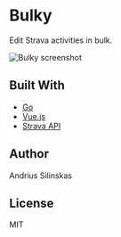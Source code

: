 # Bulky

Edit Strava activities in bulk.

![Bulky screenshot](https://github.com/thunderstruck/bulky/blob/master/misc/images/bulky.png)

## Built With

* [Go](https://golang.org/)
* [Vue.js](https://vuejs.org/)
* [Strava API](http://developers.strava.com/)

## Author

Andrius Silinskas

## License

MIT
